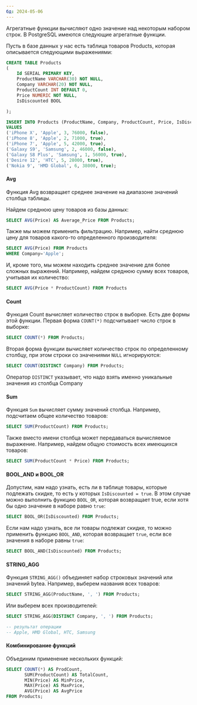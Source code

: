 ```yaml
---
бд: 2024-05-06
---
```

Агрегатные функции вычисляют одно значение над некоторым набором строк. В PostgreSQL имеются следующие агрегатные функции.

Пусть в базе данных у нас есть таблица товаров Products, которая описывается следующими выражениями:
```sql
CREATE TABLE Products
(
    Id SERIAL PRIMARY KEY,
    ProductName VARCHAR(30) NOT NULL,
    Company VARCHAR(20) NOT NULL,
    ProductCount INT DEFAULT 0,
    Price NUMERIC NOT NULL,
    IsDiscounted BOOL

);

INSERT INTO Products (ProductName, Company, ProductCount, Price, IsDiscounted)
VALUES
('iPhone X', 'Apple', 3, 76000, false),
('iPhone 8', 'Apple', 2, 71000, true),
('iPhone 7', 'Apple', 5, 42000, true),
('Galaxy S9', 'Samsung', 2, 46000, false),
('Galaxy S8 Plus', 'Samsung', 1, 56000, true),
('Desire 12', 'HTC', 5, 28000, true),
('Nokia 9', 'HMD Global', 6, 38000, true);
```

#### Avg

Функция Avg возвращает среднее значение на диапазоне значений столбца таблицы.

Найдем среднюю цену товаров из базы данных:
```sql
SELECT AVG(Price) AS Average_Price FROM Products;
```
Также мы можем применить фильтрацию. Например, найти среднюю цену для товаров какого-то определенного производителя:
```sql
SELECT AVG(Price) FROM Products
WHERE Company='Apple';
```
И, кроме того, мы можем находить среднее значение для более сложных выражений. Например, найдем среднюю сумму всех товаров, учитывая их количество:
```sql
SELECT AVG(Price * ProductCount) FROM Products
```

#### Count

Функция Count вычисляет количество строк в выборке. Есть две формы этой функции. Первая форма `COUNT(*)` подсчитывает число строк в выборке:

```sql
SELECT COUNT(*) FROM Products;
```
Вторая форма функции вычисляет количество строк по определенному столбцу, при этом строки со значениями `NULL` игнорируются:
```sql
SELECT COUNT(DISTINCT Company) FROM Products;
```
Оператор `DISTINCT` указывает, что надо взять именно уникальные значения из столбца Company

#### Sum

Функция `Sum` вычисляет сумму значений столбца. Например, подсчитаем общее количество товаров:
```sql
SELECT SUM(ProductCount) FROM Products;
```
Также вместо имени столбца может передаваться вычисляемое выражение. Например, найдем общую стоимость всех имеющихся товаров:
```sql
SELECT SUM(ProductCount * Price) FROM Products;
```

#### BOOL_AND и BOOL_OR

Допустим, нам надо узнать, есть ли в таблице товары, которые подлежать скидке, то есть у которых `IsDiscounted = true`. В этом случае можно выполнить функцию `BOOL_OR`, которая возвращает true, если хотя бы одно значение в наборе равно `true`:
```sql
SELECT BOOL_OR(IsDiscounted) FROM Products;
```
Если нам надо узнать, все ли товары подлежат скидке, то можно применить функцию `BOOL_AND`, которая возвращает `true`, если все значения в наборе равны `true`:
```sql
SELECT BOOL_AND(IsDiscounted) FROM Products;
```

#### STRING_AGG

Функция `STRING_AGG()` объединяет набор строковых значений или значений bytea. Например, выберем названия всех товаров:

```sql
SELECT STRING_AGG(ProductName, ', ') FROM Products;
```

Или выберем всех производителей:
```sql
SELECT STRING_AGG(DISTINCT Company, ', ') FROM Products;

-- результат операции
-- Apple, HMD Global, HTC, Samsung
```

#### Комбинирование функций

Объединим применение нескольких функций:
```sql
SELECT COUNT(*) AS ProdCount,
       SUM(ProductCount) AS TotalCount,
       MIN(Price) AS MinPrice,
       MAX(Price) AS MaxPrice,
       AVG(Price) AS AvgPrice
FROM Products;
```
